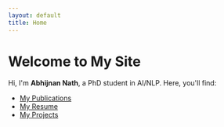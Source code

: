 ```yaml
---
layout: default
title: Home
---
```


# Welcome to My Site
Hi, I'm **Abhijnan Nath**, a PhD student in AI/NLP. Here, you'll find:
- [My Publications](publications.md)
- [My Resume](resume.pdf)
- [My Projects](projects.md)
